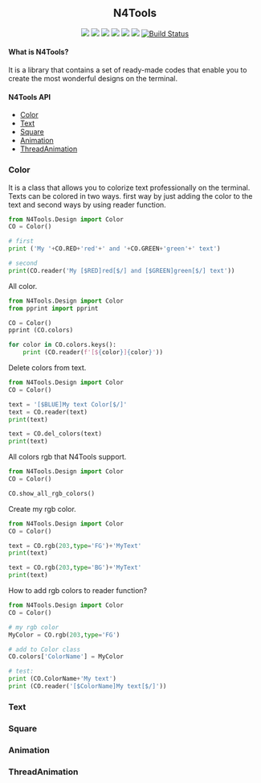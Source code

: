 <h2 align="center">N4Tools</h2>

<p align="center">
    <img src="https://img.shields.io/cocoapods/l/Cocoapods">
    <img src="https://img.shields.io/badge/python-3.7|3.8-red.svg">
    <img src="https://img.shields.io/pypi/v/N4Tools?label=N4Tools">
    <img src="https://img.shields.io/pypi/v/python-bidi?color=darkgreen&label=python-bidi">
    <img src="https://img.shields.io/pypi/v/pyfiglet?color=darkgreen&label=pyfiglet">
    <img src="https://img.shields.io/pypi/v/arabic_reshaper?color=darkgreen&label=arabic_reshaper">
    <a href="https://pepy.tech/project/n4tools"><img alt="Build Status" src="https://pepy.tech/badge/n4tools"></a>
</p>

#### What is N4Tools?
It is a library that contains a set of ready-made codes that enable you to create the most wonderful designs on the terminal.

#### N4Tools API
 - [Color](https://github.com/No-Name-404/N4Tools#Color)
 - [Text](https://github.com/No-Name-404/N4Tools#Text)
 - [Square](https://github.com/No-Name-404/N4Tools#Square)
 - [Animation](https://github.com/No-Name-404/N4Tools#Animation)
 - [ThreadAnimation](https://github.com/No-Name-404/N4Tools#ThreadAnimation)

### Color
It is a class that allows you to colorize text professionally on the terminal.
Texts can be colored in two ways.
first way by just adding the color to the text and second ways by using reader function.

```python
from N4Tools.Design import Color
CO = Color()

# first
print ('My '+CO.RED+'red'+' and '+CO.GREEN+'green'+' text')

# second
print(CO.reader('My [$RED]red[$/] and [$GREEN]green[$/] text'))
```
All color.
```python
from N4Tools.Design import Color
from pprint import pprint

CO = Color()
pprint (CO.colors)

for color in CO.colors.keys():
    print (CO.reader(f'[${color}]{color}'))
```
Delete colors from text.
```python
from N4Tools.Design import Color
CO = Color()

text = '[$BLUE]My text Color[$/]'
text = CO.reader(text)
print(text)

text = CO.del_colors(text)
print(text)
```
All colors rgb that N4Tools support.
```python
from N4Tools.Design import Color
CO = Color()

CO.show_all_rgb_colors()
```
Create my rgb color.
```python
from N4Tools.Design import Color
CO = Color()

text = CO.rgb(203,type='FG')+'MyText'
print(text)

text = CO.rgb(203,type='BG')+'MyText'
print(text)
```
How to add rgb colors to reader function?
```python
from N4Tools.Design import Color
CO = Color()

# my rgb color
MyColor = CO.rgb(203,type='FG')

# add to Color class
CO.colors['ColorName'] = MyColor

# test:
print (CO.ColorName+'My text')
print (CO.reader('[$ColorName]My text[$/]'))
```

### Text
### Square
### Animation
### ThreadAnimation


<!-- ![Screenshot 2020-11-18 124019](https://user-images.githubusercontent.com/56244233/99627674-0de9ee00-2a35-11eb-8baf-16499800f9de.jpg) -->
